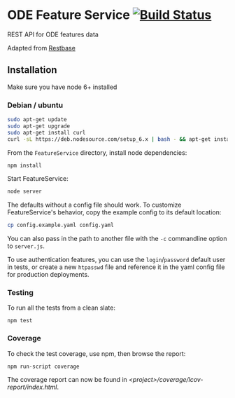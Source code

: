 # ODE Feature Service [![Build Status](https://travis-ci.org/Project-ODE/FeatureService.svg?branch=master)](https://travis-ci.org/Project-ODE/FeatureService)

REST API for ODE features data

Adapted from [Restbase](https://github.com/wikimedia/restbase)

## Installation

Make sure you have node 6+ installed

### Debian / ubuntu

```sh
sudo apt-get update
sudo apt-get upgrade
sudo apt-get install curl
curl -sL https://deb.nodesource.com/setup_6.x | bash - && apt-get install -y nodejs
```

From the `FeatureService` directory, install node dependencies:

```sh
npm install
```

Start FeatureService:

```sh
node server
```

The defaults without a config file should work.
To customize FeatureService's behavior, copy the example config to its default location:

```sh
cp config.example.yaml config.yaml
```

You can also pass in the path to another file with the `-c` commandline option
to `server.js`.

To use authentication features, you can use the `login`/`password` default user in tests, or create a new `htpasswd` file and reference it in the yaml config file for production deployments.

### Testing

To run all the tests from a clean slate:

```
npm test
```

### Coverage

To check the test coverage, use npm, then browse the report:

```
npm run-script coverage
```

The coverage report can now be found in *&lt;project&gt;/coverage/lcov-report/index.html*.
